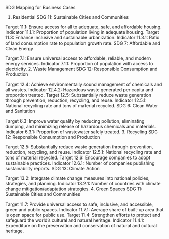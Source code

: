SDG Mapping for Business Cases
1. Residential
SDG 11: Sustainable Cities and Communities

Target 11.1: Ensure access for all to adequate, safe, and affordable housing.
Indicator 11.1.1: Proportion of population living in adequate housing.
Target 11.3: Enhance inclusive and sustainable urbanization.
Indicator 11.3.1: Ratio of land consumption rate to population growth rate.
SDG 7: Affordable and Clean Energy

Target 7.1: Ensure universal access to affordable, reliable, and modern energy services.
Indicator 7.1.1: Proportion of population with access to electricity.
2. Waste Management
SDG 12: Responsible Consumption and Production

Target 12.4: Achieve environmentally sound management of chemicals and all wastes.
Indicator 12.4.2: Hazardous waste generated per capita and proportion treated.
Target 12.5: Substantially reduce waste generation through prevention, reduction, recycling, and reuse.
Indicator 12.5.1: National recycling rate and tons of material recycled.
SDG 6: Clean Water and Sanitation

Target 6.3: Improve water quality by reducing pollution, eliminating dumping, and minimizing release of hazardous chemicals and materials.
Indicator 6.3.1: Proportion of wastewater safely treated.
3. Recycling
SDG 12: Responsible Consumption and Production

Target 12.5: Substantially reduce waste generation through prevention, reduction, recycling, and reuse.
Indicator 12.5.1: National recycling rate and tons of material recycled.
Target 12.6: Encourage companies to adopt sustainable practices.
Indicator 12.6.1: Number of companies publishing sustainability reports.
SDG 13: Climate Action

Target 13.2: Integrate climate change measures into national policies, strategies, and planning.
Indicator 13.2.1: Number of countries with climate change mitigation/adaptation strategies.
4. Green Spaces
SDG 11: Sustainable Cities and Communities

Target 11.7: Provide universal access to safe, inclusive, and accessible, green and public spaces.
Indicator 11.7.1: Average share of built-up area that is open space for public use.
Target 11.4: Strengthen efforts to protect and safeguard the world’s cultural and natural heritage.
Indicator 11.4.1: Expenditure on the preservation and conservation of natural and cultural heritage.

